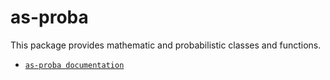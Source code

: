# as-proba

This package provides mathematic and probabilistic classes and functions.

- [`as-proba documentation`](https://as-proba.docs.massa.net)